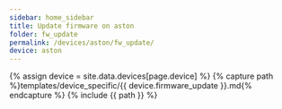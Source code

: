 ```yaml
---
sidebar: home_sidebar
title: Update firmware on aston
folder: fw_update
permalink: /devices/aston/fw_update/
device: aston
---
```

{% assign device = site.data.devices[page.device] %}
{% capture path %}templates/device_specific/{{ device.firmware_update }}.md{% endcapture %}
{% include {{ path }} %}
